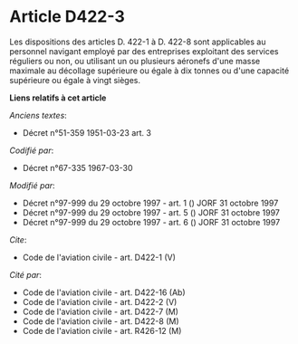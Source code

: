 # Article D422-3

Les dispositions des articles D. 422-1 à D. 422-8 sont applicables au personnel navigant employé par des entreprises
exploitant des services réguliers ou non, ou utilisant un ou plusieurs aéronefs d'une masse maximale au décollage supérieure
ou égale à dix tonnes ou d'une capacité supérieure ou égale à vingt sièges.

**Liens relatifs à cet article**

_Anciens textes_:

  - Décret n°51-359 1951-03-23 art. 3

_Codifié par_:

  - Décret n°67-335 1967-03-30

_Modifié par_:

  - Décret n°97-999 du 29 octobre 1997 - art. 1 () JORF 31 octobre 1997
  - Décret n°97-999 du 29 octobre 1997 - art. 5 () JORF 31 octobre 1997
  - Décret n°97-999 du 29 octobre 1997 - art. 6 () JORF 31 octobre 1997

_Cite_:

  - Code de l'aviation civile - art. D422-1 (V)

_Cité par_:

  - Code de l'aviation civile - art. D422-16 (Ab)
  - Code de l'aviation civile - art. D422-2 (V)
  - Code de l'aviation civile - art. D422-7 (M)
  - Code de l'aviation civile - art. D422-8 (M)
  - Code de l'aviation civile - art. R426-12 (M)
